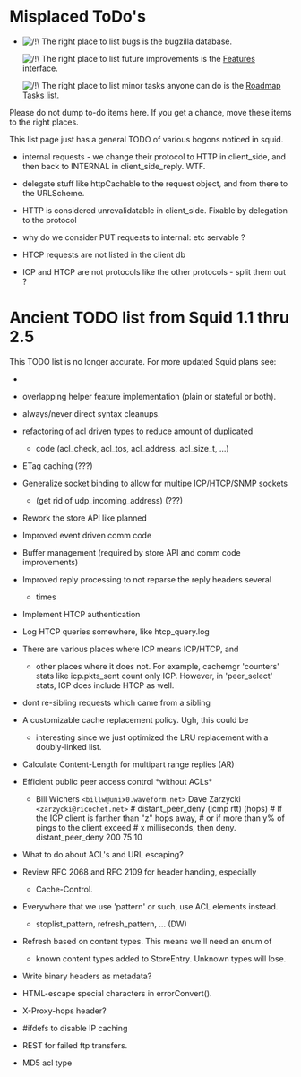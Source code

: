 # Misplaced ToDo's

  - ![/\!\\](https://wiki.squid-cache.org/wiki/squidtheme/img/alert.png)
    The right place to list bugs is the bugzilla database.
    
    ![/\!\\](https://wiki.squid-cache.org/wiki/squidtheme/img/alert.png)
    The right place to list future improvements is the
    [Features](/Features)
    interface.
    
    ![/\!\\](https://wiki.squid-cache.org/wiki/squidtheme/img/alert.png)
    The right place to list minor tasks anyone can do is the [Roadmap
    Tasks
    list](/RoadMap/Tasks).

Please do not dump to-do items here. If you get a chance, move these
items to the right places.

This list page just has a general TODO of various bogons noticed in
squid.

  - internal requests - we change their protocol to HTTP in
    client\_side, and then back to INTERNAL in client\_side\_reply. WTF.

  - delegate stuff like httpCachable to the request object, and from
    there to the URLScheme.

  - HTTP is considered unrevalidatable in client\_side. Fixable by
    delegation to the protocol

  - why do we consider PUT requests to internal: etc servable ?

  - HTCP requests are not listed in the client db

  - ICP and HTCP are not protocols like the other protocols - split them
    out ?

# Ancient TODO list from Squid 1.1 thru 2.5

This TODO list is no longer accurate. For more updated Squid plans see:

  - [](http://wiki.squid-cache.org/RoadMap/Squid3)

<!-- end list -->

  - overlapping helper feature implementation (plain or stateful or
    both).

  - always/never direct syntax cleanups.

  - refactoring of acl driven types to reduce amount of duplicated
    
      - code (acl\_check, acl\_tos, acl\_address, acl\_size\_t, ...)

  - ETag caching (???)

  - Generalize socket binding to allow for multipe ICP/HTCP/SNMP sockets
    
      - (get rid of udp\_incoming\_address) (???)

  - Rework the store API like planned

  - Improved event driven comm code

  - Buffer management (required by store API and comm code improvements)

  - Improved reply processing to not reparse the reply headers several
    
      - times

  - Implement HTCP authentication

  - Log HTCP queries somewhere, like htcp\_query.log

  - There are various places where ICP means ICP/HTCP, and
    
      - other places where it does not. For example, cachemgr 'counters'
        stats like icp.pkts\_sent count only ICP. However, in
        'peer\_select' stats, ICP does include HTCP as well.

  - dont re-sibling requests which came from a sibling

  - A customizable cache replacement policy. Ugh, this could be
    
      - interesting since we just optimized the LRU replacement with a
        doubly-linked list.

  - Calculate Content-Length for multipart range replies (AR)

  - Efficient public peer access control \*without ACLs\*
    
      - Bill Wichers `<billw@unix0.waveform.net>` Dave Zarzycki
        `<zarzycki@ricochet.net>` \# distant\_peer\_deny (icmp rtt)
        (hops) \# If the ICP client is farther than "z" hops away, \# or
        if more than y% of pings to the client exceed \# x milliseconds,
        then deny. distant\_peer\_deny 200 75 10

  - What to do about ACL's and URL escaping?

  - Review RFC 2068 and RFC 2109 for header handing, especially
    
      - Cache-Control.

  - Everywhere that we use 'pattern' or such, use ACL elements instead.
    
      - stoplist\_pattern, refresh\_pattern, ... (DW)

  - Refresh based on content types. This means we'll need an enum of
    
      - known content types added to StoreEntry. Unknown types will
        lose.

  - Write binary headers as metadata?

  - HTML-escape special characters in errorConvert().

  - X-Proxy-hops header?

  - \#ifdefs to disable IP caching

  - REST for failed ftp transfers.

  - MD5 acl type

